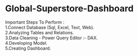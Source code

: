 # Global-Superstore-Dashboard
Important Steps To Perform :                 
      1.Connect Database (Sql, Excel, Text, Web).     
      2.Analyzing Tables and Relations.     
      3.Data Cleaning - Power Query Editor :- DAX.     
      4.Developing Model.     
      5.Creating Dashboard.
